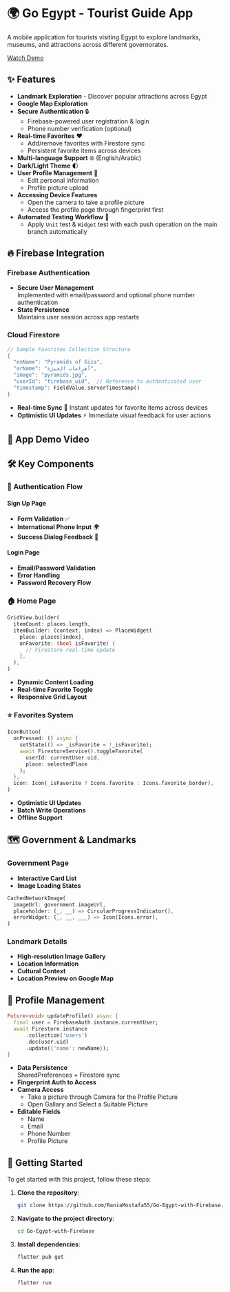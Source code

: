 # 🌍 Go Egypt - Tourist Guide App

A mobile application for tourists visiting Egypt to explore landmarks, museums, and attractions across different governorates.

[Watch Demo](https://github.com/user-attachments/assets/1b2decd2-e68b-414f-b0e0-b832ca5d9d03)





## ✨ Features

- **Landmark Exploration** - Discover popular attractions across Egypt
- **Google Map Exploration**
- **Secure Authentication** 🔒
  - Firebase-powered user registration & login
  - Phone number verification (optional)
- **Real-time Favorites** ❤️
  - Add/remove favorites with Firestore sync
  - Persistent favorite items across devices
- **Multi-language Support** 🌐 (English/Arabic)
- **Dark/Light Theme** 🌓
- **User Profile Management** 👤
  - Edit personal information
  - Profile picture upload
- **Accessing Device Features**
  - Open the camera to take a profile picture
  - Access the profile page through fingerprint first
- **Automated Testing Workflow** 🧪
  - Apply `Unit` test & `Widget` test with each push operation on the main branch automatically

## 🔥 Firebase Integration

### Firebase Authentication

- **Secure User Management**  
  Implemented with email/password and optional phone number authentication
- **State Persistence**  
  Maintains user session across app restarts

### Cloud Firestore

```dart
// Sample Favorites Collection Structure
{
  "enName": "Pyramids of Giza",
  "arName": "أهرامات الجيزة",
  "image": "pyramids.jpg",
  "userId": "firebase_uid",  // Reference to authenticated user
  "timestamp": FieldValue.serverTimestamp()
}
```

- **Real-time Sync** 🔄
  Instant updates for favorite items across devices
- **Optimistic UI Updates** ⚡
  Immediate visual feedback for user actions

## 📱 App Demo Video

## 🛠 Key Components

### 🔐 Authentication Flow

#### Sign Up Page

- **Form Validation** ✅
- **International Phone Input** 🌍
- **Success Dialog Feedback** 💬

#### Login Page

- **Email/Password Validation**
- **Error Handling**
- **Password Recovery Flow**

### 🏠 Home Page

```dart
GridView.builder(
  itemCount: places.length,
  itemBuilder: (context, index) => PlaceWidget(
    place: places[index],
    onFavorite: (bool isFavorite) {
      // Firestore real-time update
    },
  ),
)
```

- **Dynamic Content Loading**
- **Real-time Favorite Toggle**
- **Responsive Grid Layout**

### ⭐ Favorites System

```dart
IconButton(
  onPressed: () async {
    setState(() => _isFavorite = !_isFavorite);
    await FirestoreService().toggleFavorite(
      userId: currentUser.uid,
      place: selectedPlace
    );
  },
  icon: Icon(_isFavorite ? Icons.favorite : Icons.favorite_border),
)
```

- **Optimistic UI Updates**
- **Batch Write Operations**
- **Offline Support**

## 🗺️ Government & Landmarks

### Government Page

- **Interactive Card List**
- **Image Loading States**

```dart
CachedNetworkImage(
  imageUrl: government.imageUrl,
  placeholder: (_, __) => CircularProgressIndicator(),
  errorWidget: (_, __, ___) => Icon(Icons.error),
)
```

### Landmark Details

- **High-resolution Image Gallery**
- **Location Information**
- **Cultural Context**
- **Location Preview on Google Map**

## 👤 Profile Management

```dart
Future<void> updateProfile() async {
  final user = FirebaseAuth.instance.currentUser;
  await Firestore.instance
      .collection('users')
      .doc(user.uid)
      .update({'name': newName});
}
```

- **Data Persistence**  
  SharedPreferences + Firestore sync
- **Fingerprint Auth to Access**
- **Camera Access**
  - Take a picture through Camera for the Profile Picture
  - Open Gallary and Select a Suitable Picture
- **Editable Fields**
  - Name
  - Email
  - Phone Number
  - Profile Picture

## 🚀 Getting Started

To get started with this project, follow these steps:

1. **Clone the repository**:
   ```sh
   git clone https://github.com/RaniaMostafa55/Go-Egypt-with-Firebase.git
   ```
2. **Navigate to the project directory**:
   ```sh
   cd Go-Egypt-with-Firebase
   ```
3. **Install dependencies**:
   ```sh
   flutter pub get
   ```
4. **Run the app**:
   ```sh
   flutter run
   ```
